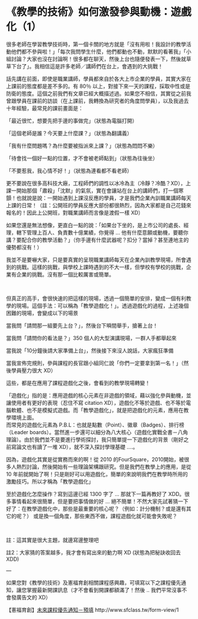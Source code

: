 # 《教學的技術》如何激發參與動機：遊戲化（1） 

<p>很多老師在學習教學技術時，第一個卡關的地方就是「沒有用啦！我設計的教學活動他們都不參與啦！」「每次我問學生什麼，他們都動也不動，默默的看著我」「小組討論？大家也沒在討論啊！很多都在聊天，然後上台也隨便發表一下，然後就草草下台了」。我相信這是許多老師／講師們在台上，會遇到的大挑戰！</p>
<p>話先講在前面，即使是職業講師，學員都來自於各大上市企業的學員，其實大家在上課前的態度都是差不多的。有 80％ 以上，對接下來一天的課程，採取中性或是防衛的態度。這個之前我們有文章已經大概描述過。如果您不相信，其實從之前我曾跟學員在課前的訪談（在上課前，我轉換為研究者的角度問學員），以及我過去十年經驗，最常見的課前畫面是：</p>
<p>「最近很忙，想要先把手邊的事做完」（狀態為電腦打開）</p>
<p>「這個老師是誰？今天要上什麼課？」（狀態為翻講義）</p>
<p>「我有什麼問題嗎？為什麼要被指派來上課？」（狀態為悶悶不樂）</p>
<p>「待會找一個好一點的位置，才不會被老師點到」（狀態為往後坐）</p>
<p>「不要惹我，我心情不好！」（狀態為連看都不看老師）</p>
<p>更不要說在很多高科技大廠，工程師們的調性以冰冷為主（冷靜？冷酷？XD），上課一開始那個「肅殺」「沈默」的氣氛，實在會讓站在台上的講師們，打一個寒顫！也就說是說：一開始遇到上課沒反應的學員，才是我們企業內訓職業講師每天上課的日常！（註：公開班的學員反應大部份都很熱烈，因為大家都是自己花錢來報名的！因此上公開班，對職業講師而言像是渡假一樣 XD）</p>
<p>如果您還是無法想像，更直白一點的說：「如果台下坐的，是上市公司的處長、經理，轄下管理上百人、負責數十億業績，你覺得 … 他有什麼意願或動機，要聽你講？要配合你的教學活動？」（你手邊有什麼武器呢？扣分？當掉？甚至連地主的優勢都沒有！）</p>
<p>我並不是要嚇大家，只是要真實的呈現職業講師每天在企業內訓教學現場，所會遇到的挑戰。這樣的挑戰，與學校上課時遇到的不大一樣，但學校有學校的挑戰，企業有企業的挑戰。沒有那一個比較厲害或簡單。</p>
<p> </p>
<p>但真正的高手，會很快速的把這樣的現場，透過一個簡單的安排，變成一個有利教學的現場。這個手法：可以稱為「教學遊戲化！」。透過遊戲化的過程，上述幾個困難的現場，會變成以下的場景</p>
<p>當我問「請問那一組要先上台？」，然後台下𣊬間舉手，搶著上台！</p>
<p>當我問「請問你的看法是？」350 個人的大型演講現場，一群人手都舉起來</p>
<p>當我說「10分鐘後請大家準備上台」，然後接下來沒人說話，大家瘋狂準備</p>
<p>當我宣佈完規則，參與課程的長官跟小組同仁說「你們一定要拿到第一名！」（然後學員壓力很大 XD）</p>
<p>這些，都是在應用了課程遊戲化之後，會看到的教學現場轉變！</p>
<p>「遊戲化」指的是：應用遊戲的核心元素在非遊戲的領域，藉以強化參與動機，並讓使用者有更好的表現（忍住不寫 citation XD），遊戲化不等於遊戲、也不等於電腦軟體、也不是模擬式遊戲。而「教學遊戲化」，就是把遊戲化的元素，應用在教學環境上面。<br/>
而常見的遊戲化元素為 P.B.L：也就是點數（Point）、徽章（Badges）、排行榜（Leader boards）。當然進一步還可以細分為八大核心（遊戲化實戰全書－八角理論）。由於我們並不是要進行學術探討，我只簡單提一下遊戲化的背景（剛好之前寫論文也有讀了一堆 XD），就不深入探討學理基礎 ….。</p>
<p>因為，遊戲化其實是從實務而來的啊！從 2010 的FourSquare，2010開始，被很多人熱烈討論，然後開始有一些理論架構跟研究。但是我們在教學上的應用，是從 10 年前就開始了啊！只是剛好可以用遊戲化，簡單的來說明我們在教學時所用的激勵技巧。所以才稱為「教學遊戲化」</p>
<p>至於遊戲化怎麼操作？寫到這邊已經 1300 字了 … 那就下一篇再教好了 XDD。很多事情看起來很簡單，但是要把事情做的好 … 絕不簡單！不然大家先試著猜一下好了：在教學遊戲化中，那些是最重要的核心呢？（例如：計分機制？或是還有其它的呢？） 或是換一個角度，那些東西不做，課程遊戲化就可能會失敗呢？</p>
<p> </p>
<p>註：這其實是很大主題，就邊寫邊整理吧</p>
<p>註2：大家猜的答案越多，我才會有寫出來的動力啊 XD (狀態為把秘訣收回去 XDD)</p>
<p>—</p>
<p>如果您對《教學的技術》及憲福育創相關課程感興趣，可填寫以下之課程優先通知，讓您掌握最新開課訊息（才不會看到開課都額滿了！然後 .. 我們平常沒事不會發廣告文的 XD）</p>
<p>【憲福育創】<a href="http://www.sfclass.tw/form-view/1">未來課程優先通知－預填</a> http://www.sfclass.tw/form-view/1</p>